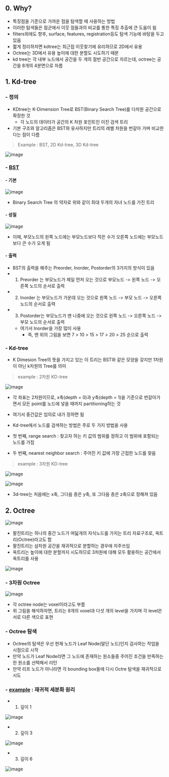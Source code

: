 ## 0. Why?
- 특징점을 기준으로 가까운 점을 탐색할 때 사용하는 방법
- 이러한 탐색들은 점군에서 이웃 점들과의 비교를 통한 특징 추출에 큰 도움이 됨
- filters외에도 향후, surface, features, registration등도 탐색 기능에 바탕을 두고 있음
- 짧게 정리하자면 kdtree는 최근접 이웃찾기에 유리하므로 2D에서 유용
- Octree는 3D에서 유용 높이에 대한 분할도 시도하기 때문
- kd tree는 각 내부 노드에서 공간을 두 개의 절반 공간으로 자르는데, octree는 공간을 8개의 4분면으로 자름

## 1. Kd-tree
### - 정의
- KDtree는 K-Dimension Tree로 BST(Binary Search Tree)를 다차원 공간으로 확장한 것
  - 각 노드의 데이터가 공간의 K 차원 포인트인 이진 검색 트리 
- 기본 구조와 알고리즘은 BST와 유사하지만 트리의 레벨 차원을 번갈아 가며 비교한다는 점이 다름

> Example : BST, 2D Kd-tree, 3D Kd-tree

![image](https://user-images.githubusercontent.com/108650199/202123225-9b98311e-af23-4319-aa10-4de363943107.png)

### - [BST](https://codingstorywithme.tistory.com/3)
#### - 기본

![image](https://user-images.githubusercontent.com/108650199/202124305-deb13bb9-4cc8-420d-adb5-85747f3fa467.png)

- Binary Search Tree 의 약자로 위와 같이 최대 두개의 자녀 노드를 가진 트리

#### - 성질

![image](https://user-images.githubusercontent.com/108650199/202124500-ec52dae4-4675-4aef-ade1-9b2d02f198b3.png)

- 이때, 부모노드의 왼쪽 노드에는 부모노드보다 작은 수가 오른쪽 노드에는 부모노드보다 큰 수가 오게 됨

#### - 출력
- BST의 출력을 해주는 Preorder, Inorder, Postorder의 3가지의 방식이 있음
- 1) Preorder 는 부모노드가 제일 먼저 오는 것으로 부모노드 -> 왼쪽 노드 -> 오른쪽 노드의 순서로 출력
- 2) Inorder 는 부모노드가 가운데 오는 것으로 왼쪽 노드 -> 부모 노드 -> 오른쪽 노드의 순서로 출력
- 3) Postorder는 부모노드가 맨 나중에 오는 것으로 왼쪽 노드 -> 오른쪽 노드 -> 부모 노드의 순서로 출력
  - 여기서 Inorder을 가장 많이 사용
    - 즉, 맨 위의 그림을 보면 7 > 10 > 15 > 17 > 20 > 25 순으로 출력

### - Kd-tree
- K Dimesion Tree의 뜻을 가지고 있는 이 트리는 BST와 같은 모양을 갖지만 1차원이 아닌 k차원의 Tree를 의미

> example : 2차원 KD-tree

![image](https://user-images.githubusercontent.com/108650199/202126378-b8aeef83-2374-4399-8d1f-f05e36185650.png)

- 각 좌표는 2차원이므로, x축(depth = 0)과 y축(depth = 1)을 기준으로 번갈아가면서 모든 point를 노드에 넣을 때까지 partitioning하는 것
- 여기서 중간값은 임의로 내가 정하면 됨

- Kd-tree에서 노드를 검색하는 방법은 주로 두 가지 방법을 사용
- 첫 번째, range search : 찾고자 하는 키 값의 범위를 정하고 이 범위에 포함되는 노드를 가짐
- 두 번째, nearest neighbor search : 주어진 키 값에 가장 근접한 노드를 찾음

> example : 3차원 KD-tree

![image](https://user-images.githubusercontent.com/108650199/202134858-9bbb8e79-e7d7-4661-ba2e-a84e55781334.png)

![image](https://user-images.githubusercontent.com/108650199/202135878-e4afe7c4-2811-4fd0-b3e0-1408029e4b37.png)

- 3d-tree는 처음에는 x축, 그다음 층은 y축, 또 그다음 층은 z축으로 정해져 있음

## 2. Octree

![image](https://user-images.githubusercontent.com/108650199/202135924-b4419996-3192-4961-9e4c-54e128c20aaa.png)

- 팔진트리는 하나의 중간 노드가 여덟개의 자식노드를 가지는 트리 자료구조로, 옥트리(Octree)라고도 함
- 팔진트리는 삼차원 공간을 재귀적으로 분할하는 경우에 자주쓰임
- 옥트리는 높이에 대한 분할까지 시도하므로 3차원에 대해 모두 활용하는 공간에서 옥트리를 사용

![image](https://user-images.githubusercontent.com/108650199/202151217-9c66122f-2231-4a63-82e8-db879ba3eae8.png)

### - 3차원 Octree

![image](https://user-images.githubusercontent.com/108650199/202136124-6faef832-d430-4cb6-879f-a149c85b13c4.png)

- 각 octree node는 voxel이라고도 부름
- 위 그림을 해석하자면, 트리는 8개의 voxel과 다섯 개의 level을 가지며 각 level은 서로 다른 색으로 표현

### - Octree 탐색
- Octree의 탐색은 우선 현재 노드가 Leaf Node(말단 노드)인지 검사하는 작업을 시점으로 시작
- 만약 노드가 Leaf Node라면 그 노드에 존재하는 원소들중 주어진 조건을 만족하는 한 원소를 선택해서 리턴
- 만약 리프 노드가 아니라면 각 bounding box들에 다시 Octre 탐색을 재귀적으로 시도

### - [example](https://www.cloudcompare.org/doc/wiki/index.php/CloudCompare_octree) : 재귀적 세분화 원리
- 1. 깊이 1

![image](https://user-images.githubusercontent.com/108650199/202153990-f3d2a3e4-73a9-4a98-bb0c-ba5416357bd6.png)

- 2. 깊이 3

![image](https://user-images.githubusercontent.com/108650199/202154009-5f4ad97d-a2cc-4dae-9ff5-a2e142893766.png)

- 3. 깊이 6

![image](https://user-images.githubusercontent.com/108650199/202154034-5b35b8c5-f632-422a-8a60-ddea5b6f2e73.png)
